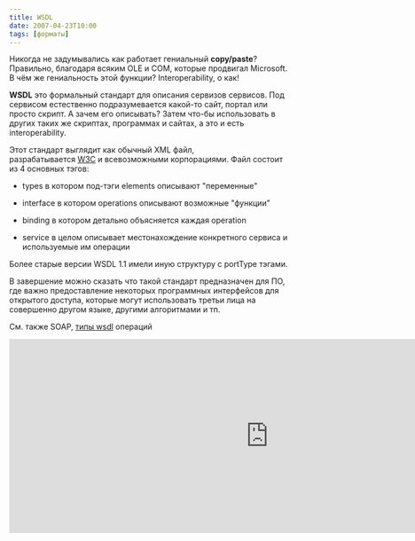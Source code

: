 ```yaml
---
title: WSDL
date: 2007-04-23T10:00
tags: [форматы]
---
```


Никогда не задумывались как работает гениальный **copy/paste**? Правильно, благодаря всяким OLE и COM, которые продвигал Microsoft. В чём же гениальность этой функции? Interoperability, о как!

**WSDL** это формальный стандарт для описания сервизов сервисов. Под сервисом естественно подразумевается какой-то сайт, портал или просто скрипт. А зачем его описывать? Затем что-бы использовать в других таких же скриптах, программах и сайтах, а это и есть interoperability.

Этот стандарт выглядит как обычный XML файл, разрабатывается [W3C](http://www.w3.org/TR/2006/CR-wsdl20-primer-20060106/) и всевозможными корпорациями. Файл состоит из 4 основных тэгов:

- types в котором под-тэги elements описывают "переменные"  
    
- interface в котором operations описывают возможные "функции"  
    
- binding в котором детально объясняется каждая operation
- service в целом описывает местонахождение конкретного сервиса и используемые им операции

Более старые версии WSDL 1.1 имели иную структуру с portType тэгами.

В завершение можно сказать что такой стандарт предназначен для ПО, где важно предоставление некоторых программных интерфейсов для открытого доступа, которые могут использовать третьи лица на совершенно другом языке, другими алгоритмами и тп.

См. также SOAP, [типы wsdl](http://www.raleigh.ru/XML/w3schools/wsdl/ports.php) операций

<iframe width="934" height="350" src="https://www.youtube.com/embed/uPgrgX8PyyM" title="Just enough web services to survive" frameborder="0" allow="accelerometer; autoplay; clipboard-write; encrypted-media; gyroscope; picture-in-picture; web-share" referrerpolicy="strict-origin-when-cross-origin" allowfullscreen></iframe>
